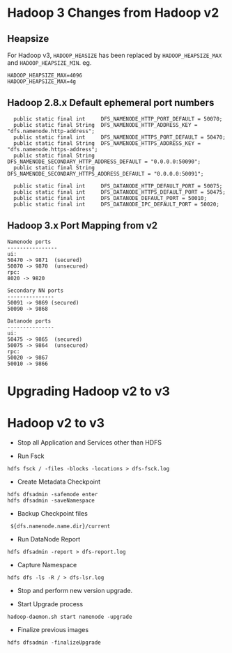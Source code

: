 Hadoop 3 Changes from Hadoop v2
===============================

## Heapsize

For Hadoop v3, `HADOOP_HEASIZE` has been replaced by `HADOOP_HEAPSIZE_MAX` and 
`HADOOP_HEAPSIZE_MIN`. eg.
```
HADOOP_HEAPSIZE_MAX=4096
HADOOP_HEAPSIZE_MAX=4g
```

## Hadoop 2.8.x Default ephemeral port numbers
```
  public static final int     DFS_NAMENODE_HTTP_PORT_DEFAULT = 50070;
  public static final String  DFS_NAMENODE_HTTP_ADDRESS_KEY = "dfs.namenode.http-address";
  public static final int     DFS_NAMENODE_HTTPS_PORT_DEFAULT = 50470;
  public static final String  DFS_NAMENODE_HTTPS_ADDRESS_KEY = "dfs.namenode.https-address";
  public static final String  DFS_NAMENODE_SECONDARY_HTTP_ADDRESS_DEFAULT = "0.0.0.0:50090";
  public static final String  DFS_NAMENODE_SECONDARY_HTTPS_ADDRESS_DEFAULT = "0.0.0.0:50091";
  
  public static final int     DFS_DATANODE_HTTP_DEFAULT_PORT = 50075;
  public static final int     DFS_DATANODE_HTTPS_DEFAULT_PORT = 50475;
  public static final int     DFS_DATANODE_DEFAULT_PORT = 50010;
  public static final int     DFS_DATANODE_IPC_DEFAULT_PORT = 50020;
```

## Hadoop 3.x Port Mapping from v2
```
Namenode ports
----------------
ui:
50470 -> 9871  (secured)
50070 -> 9870  (unsecured)
rpc:
8020 -> 9820 

Secondary NN ports
---------------
50091 -> 9869 (secured)
50090 -> 9868

Datanode ports
---------------
ui:
50475 -> 9865  (secured)
50075 -> 9864  (unsecured)
rpc:
50020 -> 9867
50010 -> 9866
```

# Upgrading Hadoop v2 to v3

Hadoop v2 to v3
=========================

- Stop all Application and Services other than HDFS

- Run Fsck
```
hdfs fsck / -files -blocks -locations > dfs-fsck.log
```

- Create Metadata Checkpoint
```
hdfs dfsadmin -safemode enter
hdfs dfsadmin -saveNamespace
```

- Backup Checkpoint files
```
 ${dfs.namenode.name.dir}/current
```

- Run DataNode Report
```
hdfs dfsadmin -report > dfs-report.log
```

- Capture Namespace
```
hdfs dfs -ls -R / > dfs-lsr.log
```

- Stop and perform new version upgrade.

- Start Upgrade process
```
hadoop-daemon.sh start namenode -upgrade
```

- Finalize previous images
```
hdfs dfsadmin -finalizeUpgrade
```
